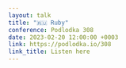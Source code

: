 ```yaml
---
layout: talk
title: "🇷🇺 Ruby"
conference: Podlodka 308
date: 2023-02-20 12:00:00 +0003
link: https://podlodka.io/308
link_title: Listen here
---
```

